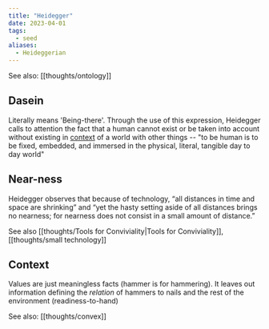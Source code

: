 ```yaml
---
title: "Heidegger"
date: 2023-04-01
tags:
  - seed
aliases:
  - Heideggerian
---
```


See also: [[thoughts/ontology]]

## Dasein

Literally means 'Being-there'. Through the use of this expression, Heidegger calls to attention the fact that a human cannot exist or be taken into account without existing in [context](thoughts/context.md) of a world with other things -- "to be human is to be fixed, embedded, and immersed in the physical, literal, tangible day to day world"

## Near-ness

Heidegger observes that because of technology, “all distances in time and space are shrinking” and “yet the hasty setting aside of all distances brings no nearness; for nearness does not consist in a small amount of distance.”

See also [[thoughts/Tools for Conviviality|Tools for Conviviality]], [[thoughts/small technology]]

## Context

Values are just meaningless facts (hammer is for hammering). It leaves out information defining the _relation_ of hammers to nails and the rest of the environment (readiness-to-hand)

See also: [[thoughts/convex]]
